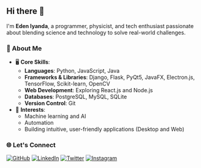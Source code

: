 ## Hi there 👋

I'm **Eden Iyanda**, a programmer, physicist, and tech enthusiast passionate about blending science and technology to solve real-world challenges.

### 🚀 About Me
- 🖥️ **Core Skills**:
  - **Languages**: Python, JavaScript, Java
  - **Frameworks & Libraries**: Django, Flask, PyQt5, JavaFX, Electron.js, TensorFlow, Scikit-learn, OpenCV
  - **Web Development**: Exploring React.js and Node.js
  - **Databases**: PostgreSQL, MySQL, SQLite
  - **Version Control**: Git
- 🤖 **Interests**:
  - Machine learning and AI
  - Automation
  - Building intuitive, user-friendly applications (Desktop and Web)

### 🌐 Let's Connect
[![GitHub](https://img.shields.io/badge/GitHub-000?style=for-the-badge&logo=github)](https://github.com/edeniyanda) 
[![LinkedIn](https://img.shields.io/badge/LinkedIn-0077B5?style=for-the-badge&logo=linkedin&logoColor=white)](https://www.linkedin.com/in/edeniyanda/) 
[![Twitter](https://img.shields.io/badge/Twitter-1DA1F2?style=for-the-badge&logo=twitter&logoColor=white)](https://twitter.com/EdenTechie) 
[![Instagram](https://img.shields.io/badge/Instagram-E4405F?style=for-the-badge&logo=instagram&logoColor=white)](https://www.instagram.com/edeniyanda/)

<!--
### 📊 GitHub Stats

![Top Langs](https://github-readme-stats.vercel.app/api/top-langs/?username=edeniyanda&layout=donut-vertical&hide_progress=true&theme=dark)

![GitHub stats](https://github-readme-stats.vercel.app/api?username=edeniyanda&show_icons=true&count_private=true&theme=dark)

![GitHub streak stats](https://streak-stats.demolab.com/?user=edeniyanda&theme=dark)
-->


